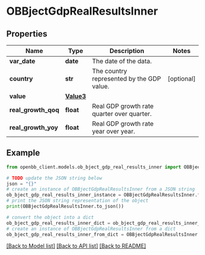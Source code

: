 # OBBjectGdpRealResultsInner


## Properties

Name | Type | Description | Notes
------------ | ------------- | ------------- | -------------
**var_date** | **date** | The date of the data. | 
**country** | **str** | The country represented by the GDP value. | [optional] 
**value** | [**Value3**](Value3.md) |  | 
**real_growth_qoq** | **float** | Real GDP growth rate quarter over quarter. | 
**real_growth_yoy** | **float** | Real GDP growth rate year over year. | 

## Example

```python
from openbb_client.models.ob_bject_gdp_real_results_inner import OBBjectGdpRealResultsInner

# TODO update the JSON string below
json = "{}"
# create an instance of OBBjectGdpRealResultsInner from a JSON string
ob_bject_gdp_real_results_inner_instance = OBBjectGdpRealResultsInner.from_json(json)
# print the JSON string representation of the object
print(OBBjectGdpRealResultsInner.to_json())

# convert the object into a dict
ob_bject_gdp_real_results_inner_dict = ob_bject_gdp_real_results_inner_instance.to_dict()
# create an instance of OBBjectGdpRealResultsInner from a dict
ob_bject_gdp_real_results_inner_from_dict = OBBjectGdpRealResultsInner.from_dict(ob_bject_gdp_real_results_inner_dict)
```
[[Back to Model list]](../README.md#documentation-for-models) [[Back to API list]](../README.md#documentation-for-api-endpoints) [[Back to README]](../README.md)


